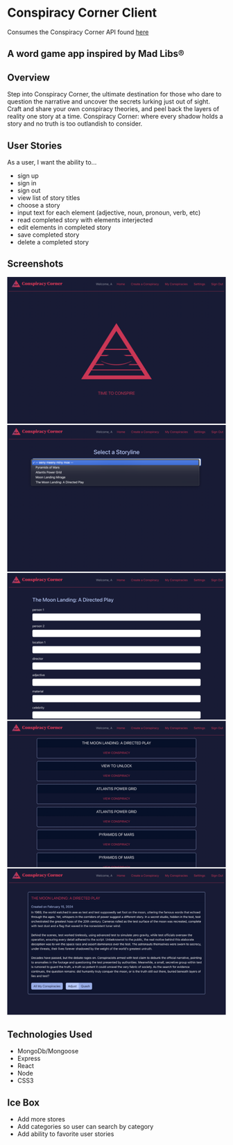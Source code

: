 # Conspiracy Corner Client
Consumes the Conspiracy Corner API found [here](https://github.com/ariellepollock/conspiracyCornerAPI/tree/main)

## A word game app inspired by Mad Libs®

## Overview
Step into Conspiracy Corner, the ultimate destination for those who dare to question the narrative and uncover the secrets lurking just out of sight. Craft and share your own conspiracy theories, and peel back the layers of reality one story at a time. Conspiracy Corner: where every shadow holds a story and no truth is too outlandish to consider.

## User Stories
As a user, I want the ability to...
  - sign up
  - sign in
  - sign out
  - view list of story titles
  - choose a story
  - input text for each element (adjective, noun, pronoun, verb, etc)
  - read completed story with elements interjected
  - edit elements in completed story
  - save completed story
  - delete a completed story

## Screenshots
![home](<Screen Shot 2024-02-15 at 11.35.41 PM.png>)
![select story](<Screen Shot 2024-02-15 at 11.36.15 PM.png>)
![conspiracy form](<Screen Shot 2024-02-15 at 11.37.02 PM.png>)
![conspiracy index](<Screen Shot 2024-02-15 at 11.36.33 PM.png>)
![show page](<Screen Shot 2024-02-15 at 11.37.37 PM.png>)

## Technologies Used
- MongoDb/Mongoose
- Express
- React
- Node
- CSS3

## Ice Box
- Add more stores
- Add categories so user can search by category
- Add ability to favorite user stories
